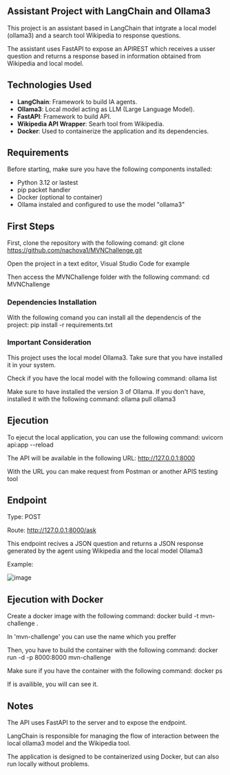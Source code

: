 ## Assistant Project with LangChain and Ollama3

This project is an assistant based in LangChain that intgrate a local model (ollama3) and a search tool Wikipedia to response questions.

The assistant uses FastAPI to expose an APIREST which receives a usser question and returns a response based in information obtained from Wikipedia and local model.

## Technologies Used

- **LangChain**: Framework to build IA agents.
- **Ollama3**: Local model acting as LLM (Large Language Model).
- **FastAPI**: Framework to build API.
- **Wikipedia API Wrapper**: Searh tool from Wikipedia.
- **Docker**: Used to containerize the application and its dependencies.

## Requirements
Before starting, make sure you have the following components installed:

- Python 3.12 or lastest
- pip packet handler
- Docker (optional to container)
- Ollama instaled and configured to use the model "ollama3"

## First Steps

First, clone the repository with the following comand: git clone https://github.com/nachova1/MVNChallenge.git

Open the project in a text editor, Visual Studio Code for example

Then access the MVNChallenge folder with the following command: cd MVNChallenge

### Dependencies Installation

With the following comand you can install all the dependencis of the project: pip install -r requirements.txt

### Important Consideration

This project uses the local model Ollama3. Take sure that you have installed it in your system.

Check if you have the local model with the following command: ollama list

Make sure to have installed the version 3 of Ollama. If you don't have, installed it with the following command: ollama pull ollama3

## Ejecution

To ejecut the local application, you can use the following command: uvicorn api:app --reload

The API will be available in the following URL: http://127.0.0.1:8000

With the URL you can make request from Postman or another APIS testing tool

## Endpoint

Type: POST

Route: http://127.0.0.1:8000/ask

This endpoint recives a JSON question and returns a JSON response generated by the agent using Wikipedia and the local model Ollama3

Example:

![image](https://github.com/user-attachments/assets/01d55bbf-3b75-4c46-935b-ebee8ccbf30a)

## Ejecution with Docker

Create a docker image with the following command: docker build -t mvn-challenge .

In 'mvn-challenge' you can use the name which you preffer

Then, you have to build the container with the following command: docker run -d -p 8000:8000 mvn-challenge

Make sure if you have the container with the following command: docker ps

If is availible, you will can see it.

## Notes

The API uses FastAPI to the server and to expose the endpoint.

LangChain is responsible for managing the flow of interaction between the local ollama3 model and the Wikipedia tool.

The application is designed to be containerized using Docker, but can also run locally without problems.
